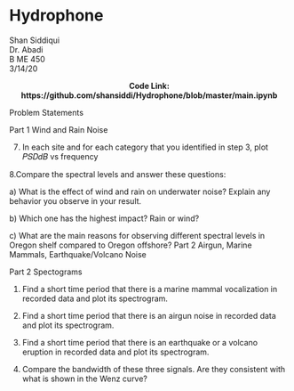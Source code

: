 # Hydrophone

Shan Siddiqui<br/>
Dr. Abadi <br/>
B ME 450<br />
3/14/20<br/>

<p align="center">
<b>Code Link: https://github.com/shansiddi/Hydrophone/blob/master/main.ipynb</b><br>

Problem Statements<br/>

Part 1 Wind and Rain Noise

7. In each site and for each category that you identified in step 3, plot 𝑃𝑆𝐷𝑑𝐵 vs frequency

8.Compare the spectral levels and answer these questions:

a) What is the effect of wind and rain on underwater noise? Explain any behavior you observe in your result.

b) Which one has the highest impact? Rain or wind?

c) What are the main reasons for observing different spectral levels in Oregon shelf compared to Oregon offshore?
Part 2 Airgun, Marine Mammals, Earthquake/Volcano Noise

Part 2 Spectograms

1. Find a short time period that there is a marine mammal vocalization in recorded data and plot its spectrogram.

2. Find a short time period that there is an airgun noise in recorded data and plot its spectrogram.

3. Find a short time period that there is an earthquake or a volcano eruption in recorded data and plot its spectrogram.

4. Compare the bandwidth of these three signals. Are they consistent with what is shown in the Wenz curve?
